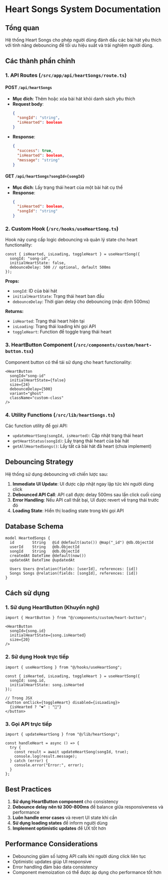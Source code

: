 # Heart Songs System Documentation

## Tổng quan

Hệ thống Heart Songs cho phép người dùng đánh dấu các bài hát yêu thích với tính năng debouncing để tối ưu hiệu suất và trải nghiệm người dùng.

## Các thành phần chính

### 1. API Routes (`/src/app/api/heartSongs/route.ts`)

#### POST `/api/heartSongs`
- **Mục đích**: Thêm hoặc xóa bài hát khỏi danh sách yêu thích
- **Request body**:
  ```json
  {
    "songId": "string",
    "isHearted": boolean
  }
  ```
- **Response**:
  ```json
  {
    "success": true,
    "isHearted": boolean,
    "message": "string"
  }
  ```

#### GET `/api/heartSongs?songId={songId}`
- **Mục đích**: Lấy trạng thái heart của một bài hát cụ thể
- **Response**:
  ```json
  {
    "isHearted": boolean,
    "songId": "string"
  }
  ```

### 2. Custom Hook (`/src/hooks/useHeartSong.ts`)

Hook này cung cấp logic debouncing và quản lý state cho heart functionality:

```tsx
const { isHearted, isLoading, toggleHeart } = useHeartSong({
  songId: "song-id",
  initialHeartState: false,
  debounceDelay: 500 // optional, default 500ms
});
```

**Props:**
- `songId`: ID của bài hát
- `initialHeartState`: Trạng thái heart ban đầu
- `debounceDelay`: Thời gian delay cho debouncing (mặc định 500ms)

**Returns:**
- `isHearted`: Trạng thái heart hiện tại
- `isLoading`: Trạng thái loading khi gọi API
- `toggleHeart`: Function để toggle trạng thái heart

### 3. HeartButton Component (`/src/components/custom/heart-button.tsx`)

Component button có thể tái sử dụng cho heart functionality:

```tsx
<HeartButton
  songId="song-id"
  initialHeartState={false}
  size={24}
  debounceDelay={500}
  variant="ghost"
  className="custom-class"
/>
```

### 4. Utility Functions (`/src/lib/heartSongs.ts`)

Các function utility để gọi API:

- `updateHeartSong(songId, isHearted)`: Cập nhật trạng thái heart
- `getHeartStatus(songId)`: Lấy trạng thái heart của bài hát
- `getAllHeartedSongs()`: Lấy tất cả bài hát đã heart (chưa implement)

## Debouncing Strategy

Hệ thống sử dụng debouncing với chiến lược sau:

1. **Immediate UI Update**: UI được cập nhật ngay lập tức khi người dùng click
2. **Debounced API Call**: API call được delay 500ms sau lần click cuối cùng
3. **Error Handling**: Nếu API call thất bại, UI được revert về trạng thái trước đó
4. **Loading State**: Hiển thị loading state trong khi gọi API

## Database Schema

```prisma
model HeartedSongs {
  id        String   @id @default(auto()) @map("_id") @db.ObjectId
  userId    String   @db.ObjectId
  songId    String   @db.ObjectId
  createdAt DateTime @default(now())
  updatedAt DateTime @updatedAt

  Users Users @relation(fields: [userId], references: [id])
  Songs Songs @relation(fields: [songId], references: [id])
}
```

## Cách sử dụng

### 1. Sử dụng HeartButton (Khuyến nghị)

```tsx
import { HeartButton } from "@/components/custom/heart-button";

<HeartButton
  songId={song.id}
  initialHeartState={song.isHearted}
  size={20}
/>
```

### 2. Sử dụng Hook trực tiếp

```tsx
import { useHeartSong } from "@/hooks/useHeartSong";

const { isHearted, isLoading, toggleHeart } = useHeartSong({
  songId: song.id,
  initialHeartState: song.isHearted
});

// Trong JSX
<button onClick={toggleHeart} disabled={isLoading}>
  {isHearted ? "❤️" : "🤍"}
</button>
```

### 3. Gọi API trực tiếp

```tsx
import { updateHeartSong } from "@/lib/heartSongs";

const handleHeart = async () => {
  try {
    const result = await updateHeartSong(songId, true);
    console.log(result.message);
  } catch (error) {
    console.error("Error:", error);
  }
};
```

## Best Practices

1. **Sử dụng HeartButton component** cho consistency
2. **Debounce delay nên từ 300-800ms** để balance giữa responsiveness và performance
3. **Luôn handle error cases** và revert UI state khi cần
4. **Sử dụng loading states** để inform người dùng
5. **Implement optimistic updates** để UX tốt hơn

## Performance Considerations

- Debouncing giảm số lượng API calls khi người dùng click liên tục
- Optimistic updates giúp UI responsive
- Error handling đảm bảo data consistency
- Component memoization có thể được áp dụng cho performance tốt hơn
